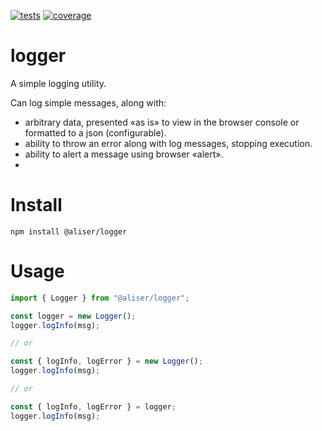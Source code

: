 [![tests](https://github.com/murolem/logger/actions/workflows/test.yml/badge.svg)](https://github.com/murolem/logger/actions)
[![coverage](https://codecov.io/gh/murolem/logger/branch/main/graph/badge.svg?token=TnonWYz4U8)](https://codecov.io/gh/murolem/logger)

# logger

A simple logging utility.

Can log simple messages, along with:

-   arbitrary data, presented «as is» to view in the browser console or formatted to a json (configurable).
-   ability to throw an error along with log messages, stopping execution.
-   ability to alert a message using browser «alert».
-

# Install

```shell
npm install @aliser/logger
```

# Usage

```ts
import { Logger } from "@aliser/logger";

const logger = new Logger();
logger.logInfo(msg);

// or

const { logInfo, logError } = new Logger();
logger.logInfo(msg);

// or

const { logInfo, logError } = logger;
logger.logInfo(msg);
```
